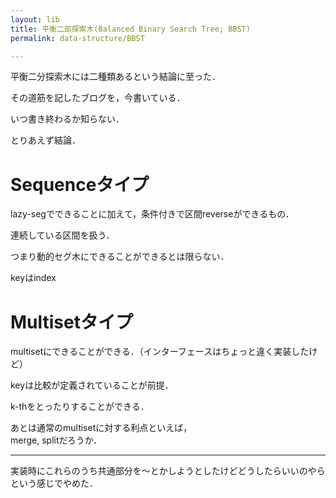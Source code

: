 ```yaml
---
layout: lib
title: 平衡二部探索木(Balanced Binary Search Tree; BBST)
permalink: data-structure/BBST

---
```


平衡二分探索木には二種類あるという結論に至った．

その道筋を記したブログを，今書いている．

いつ書き終わるか知らない．

とりあえず結論．

# Sequenceタイプ

lazy-segでできることに加えて，条件付きで区間reverseができるもの．

連続している区間を扱う．

つまり動的セグ木にできることができるとは限らない．

keyはindex

# Multisetタイプ

multisetにできることができる．（インターフェースはちょっと違く実装したけど）

keyは比較が定義されていることが前提．

k-thをとったりすることができる．

あとは通常のmultisetに対する利点といえば，  
merge, splitだろうか．

---

実装時にこれらのうち共通部分を〜とかしようとしたけどどうしたらいいのやらという感じでやめた．
